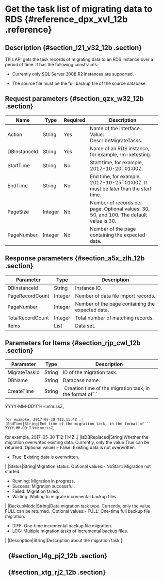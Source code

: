 # Get the task list of migrating data to RDS {#reference_dpx_xvl_12b .reference}

## Description {#section_l21_v32_12b .section}

This API gets the task records of migrating data to an RDS instance over a period of time. It has the following constraints:

-   Currently only SQL Server 2008 R2 instances are supported.

-   The source file must be the full backup file of the source database.


## Request parameters {#section_qzx_w32_12b .section}

|Name|Type|Required|Description|
|----|----|--------|-----------|
|Action|String|Yes|Name of the interface. Value: DescribeMigrateTasks.|
|DBInstanceId|String|Yes|Name of an RDS instance, for example, rm-xetesting.|
|StartTime|String|No|Start time, for example, 2017-10-20T01:00Z.|
|EndTime|String|No|End time, for example, 2017-10-25T01:00Z. It must be later than the start time.|
|PageSize|Integer|No|Number of records per page. Optional values: 30, 50, and 100. The default value is 30.|
|PageNumber|Integer|No|Number of the page containing the expected data.|

## Response parameters {#section_a5x_zlh_12b .section}

|Parameter|Type|Description|
|---------|----|-----------|
|DBInstanceId|String|Instance ID.|
|PageRecordCount|Integer|Number of data file import records.|
|PageNumber|Integer|Number of the page containing the expected data.|
|TotalRecordCount|Integer|Total number of matching records.|
|Items|List|Data set.|

## Parameters for Items {#section_rjp_cwl_12b .section}

|Parameter|Type|Description|
|---------|----|-----------|
|MigrateTaskId|String|ID of the migration task.|
|DBName|String|Database name.|
|CreateTime|String| Creation time of the migration task, in the format of```
YYYY-MM-DD'T'HH:mm:ssZ,
```

for example, 2017-05-30 T12:11:4Z .|
|EndTime|String|End time of the migration task, in the format of```
YYYY-MM-DD'T'HH:mm:ssZ,
```

for example, 2017-05-30 T12:11:4Z .|
|IsDBReplaced|String|Whether the migration overwrites existing data. Currently, only the value True can be returned. Optional values:-   False: Existing data is not overwritten.
-   True: Existing data is overwritten.

|
|Status|String|Migration status. Optional values:-   NoStart: Migration not started.
-   Running: Migration in progress.
-   Success: Migration successful.
-   Failed: Migration failed.
-   Waiting: Waiting to migrate incremental backup files.

|
|BackupMode|String|Data migration task type. Currently, only the value FULL can be returned.  Optional values:-   FULL: One-time full backup file migration.
-   DIFF: One-time incremental backup file migration.
-   LOG: Multiple migration tasks of incremental backup files.

|
|Description|String|Description about the migration task.|

##   {#section_l4g_pj2_12b .section}

##   {#section_xtg_rj2_12b .section}

